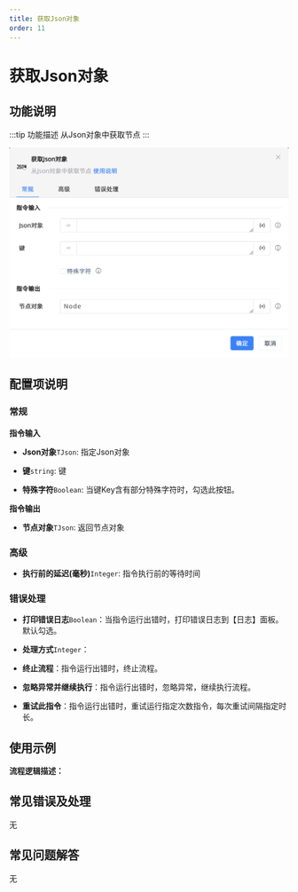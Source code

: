 ```yaml
---
title: 获取Json对象
order: 11
---
```


# 获取Json对象

## 功能说明

:::tip 功能描述
从Json对象中获取节点
:::

![获取Json对象](../../../assets/获取Json对象_command.png)

## 配置项说明

### 常规

**指令输入**

- **Json对象**`TJson`: 指定Json对象

- **键**`string`: 键

- **特殊字符**`Boolean`: 当键Key含有部分特殊字符时，勾选此按钮。


**指令输出**

- **节点对象**`TJson`: 返回节点对象

### 高级

- **执行前的延迟(毫秒)**`Integer`: 指令执行前的等待时间

### 错误处理

- **打印错误日志**`Boolean`：当指令运行出错时，打印错误日志到【日志】面板。默认勾选。

- **处理方式**`Integer`：

 - **终止流程**：指令运行出错时，终止流程。

 - **忽略异常并继续执行**：指令运行出错时，忽略异常，继续执行流程。

 - **重试此指令**：指令运行出错时，重试运行指定次数指令，每次重试间隔指定时长。

## 使用示例

**流程逻辑描述：** 

## 常见错误及处理

无

## 常见问题解答

无

